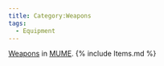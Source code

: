 ```yaml
---
title: Category:Weapons
tags:
  - Equipment
---
```

[Weapons](Weapon "wikilink") in [MUME](MUME "wikilink"). {% include Items.md %}

